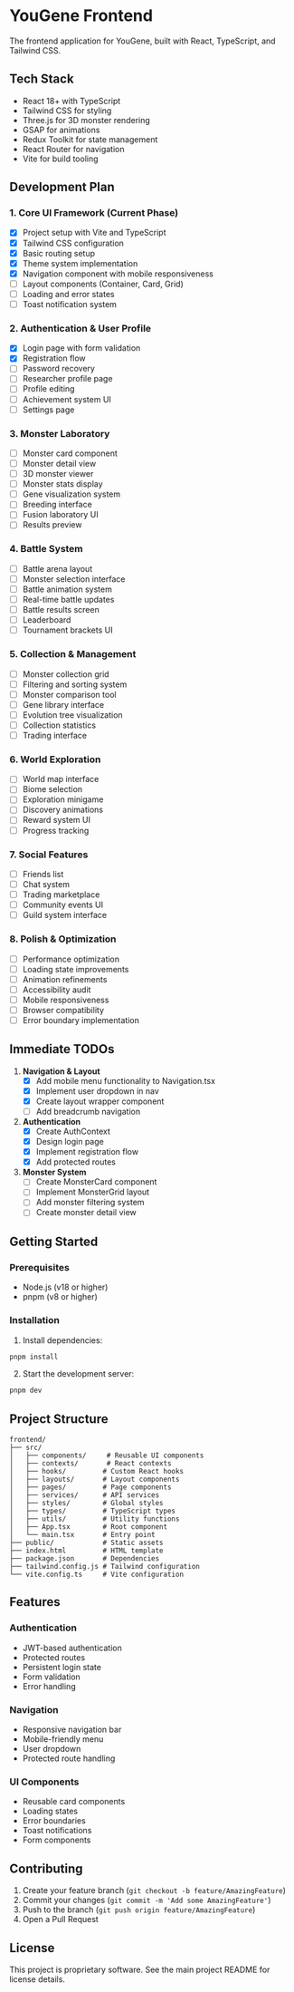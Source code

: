 # YouGene Frontend

The frontend application for YouGene, built with React, TypeScript, and Tailwind CSS.

## Tech Stack

- React 18+ with TypeScript
- Tailwind CSS for styling
- Three.js for 3D monster rendering
- GSAP for animations
- Redux Toolkit for state management
- React Router for navigation
- Vite for build tooling

## Development Plan

### 1. Core UI Framework (Current Phase)
- [x] Project setup with Vite and TypeScript
- [x] Tailwind CSS configuration
- [x] Basic routing setup
- [x] Theme system implementation
- [x] Navigation component with mobile responsiveness
- [ ] Layout components (Container, Card, Grid)
- [ ] Loading and error states
- [ ] Toast notification system

### 2. Authentication & User Profile
- [x] Login page with form validation
- [x] Registration flow
- [ ] Password recovery
- [ ] Researcher profile page
- [ ] Profile editing
- [ ] Achievement system UI
- [ ] Settings page

### 3. Monster Laboratory
- [ ] Monster card component
- [ ] Monster detail view
- [ ] 3D monster viewer
- [ ] Monster stats display
- [ ] Gene visualization system
- [ ] Breeding interface
- [ ] Fusion laboratory UI
- [ ] Results preview

### 4. Battle System
- [ ] Battle arena layout
- [ ] Monster selection interface
- [ ] Battle animation system
- [ ] Real-time battle updates
- [ ] Battle results screen
- [ ] Leaderboard
- [ ] Tournament brackets UI

### 5. Collection & Management
- [ ] Monster collection grid
- [ ] Filtering and sorting system
- [ ] Monster comparison tool
- [ ] Gene library interface
- [ ] Evolution tree visualization
- [ ] Collection statistics
- [ ] Trading interface

### 6. World Exploration
- [ ] World map interface
- [ ] Biome selection
- [ ] Exploration minigame
- [ ] Discovery animations
- [ ] Reward system UI
- [ ] Progress tracking

### 7. Social Features
- [ ] Friends list
- [ ] Chat system
- [ ] Trading marketplace
- [ ] Community events UI
- [ ] Guild system interface

### 8. Polish & Optimization
- [ ] Performance optimization
- [ ] Loading state improvements
- [ ] Animation refinements
- [ ] Accessibility audit
- [ ] Mobile responsiveness
- [ ] Browser compatibility
- [ ] Error boundary implementation

## Immediate TODOs

1. **Navigation & Layout**
   - [x] Add mobile menu functionality to Navigation.tsx
   - [x] Implement user dropdown in nav
   - [x] Create layout wrapper component
   - [ ] Add breadcrumb navigation

2. **Authentication**
   - [x] Create AuthContext
   - [x] Design login page
   - [x] Implement registration flow
   - [x] Add protected routes

3. **Monster System**
   - [ ] Create MonsterCard component
   - [ ] Implement MonsterGrid layout
   - [ ] Add monster filtering system
   - [ ] Create monster detail view

## Getting Started

### Prerequisites
- Node.js (v18 or higher)
- pnpm (v8 or higher)

### Installation

1. Install dependencies:
```bash
pnpm install
```

2. Start the development server:
```bash
pnpm dev
```

## Project Structure

```
frontend/
├── src/
│   ├── components/     # Reusable UI components
│   ├── contexts/       # React contexts
│   ├── hooks/         # Custom React hooks
│   ├── layouts/       # Layout components
│   ├── pages/         # Page components
│   ├── services/      # API services
│   ├── styles/        # Global styles
│   ├── types/         # TypeScript types
│   ├── utils/         # Utility functions
│   ├── App.tsx        # Root component
│   └── main.tsx       # Entry point
├── public/            # Static assets
├── index.html         # HTML template
├── package.json       # Dependencies
├── tailwind.config.js # Tailwind configuration
└── vite.config.ts     # Vite configuration
```

## Features

### Authentication
- JWT-based authentication
- Protected routes
- Persistent login state
- Form validation
- Error handling

### Navigation
- Responsive navigation bar
- Mobile-friendly menu
- User dropdown
- Protected route handling

### UI Components
- Reusable card components
- Loading states
- Error boundaries
- Toast notifications
- Form components

## Contributing

1. Create your feature branch (`git checkout -b feature/AmazingFeature`)
2. Commit your changes (`git commit -m 'Add some AmazingFeature'`)
3. Push to the branch (`git push origin feature/AmazingFeature`)
4. Open a Pull Request

## License

This project is proprietary software. See the main project README for license details. 